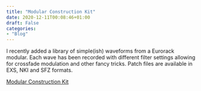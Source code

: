```yaml
---
title: "Modular Construction Kit"
date: 2020-12-11T00:08:46+01:00
draft: False
categories: 
- "Blog"
---
```


I recently added a library of simple(ish) waveforms from a Eurorack modular. Each wave has been recorded with different filter settings allowing for crossfade modulation and other fancy tricks.  Patch files are available in EXS, NKI and SFZ formats. 

<a href="https://github.com/publicsamples/Modular-Construction-Kit" target="_blank">Modular Construction Kit</a>


